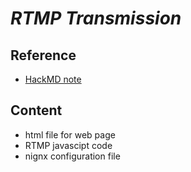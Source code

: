 # *RTMP Transmission*

## Reference
- [HackMD note]()
## Content
- html file for web page
- RTMP javascipt code
- nignx configuration file
